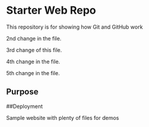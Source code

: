 # Starter Web Repo

This repository is for showing how Git and GitHub work

2nd change in the file.

3rd change of this file.

4th change in the file.

5th change in the file.

## Purpose
##Deployment

Sample website with plenty of files for demos